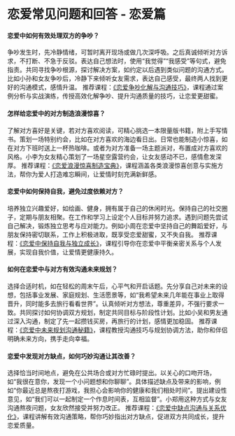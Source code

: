 # 恋爱常见问题和回答 - 恋爱篇
#### 恋爱中如何有效处理双方的争吵？
争吵发生时，先冷静情绪，可暂时离开现场或做几次深呼吸。之后真诚倾听对方诉求，不打断、不急于反驳。表达自己想法时，使用“我觉得”“我感受”等句式，避免指责。共同寻找争吵根源，探讨解决方案，如约定以后遇到类似问题的沟通方式。比如小孙和女友争吵后，冷静下来倾听女友需求，表达自己感受，最终两人找到更好的沟通模式，感情升温。
推荐课程：[《恋爱争吵化解与沟通技巧》]()，课程通过案例分析与实战演练，传授高效化解争吵、提升沟通质量的技巧，让恋爱更甜蜜。

#### 怎样给恋爱中的对方制造浪漫惊喜？
了解对方喜好是关键，若对方喜欢阅读，可精心挑选一本限量版书籍，附上手写情书。策划一场特别约会，比如在对方喜欢的海边看日出。日常也能制造小惊喜，如在对方下班时送上一杯热咖啡。或者为对方准备一场主题派对，布置成对方喜欢的风格。小李为女友精心策划了一场星空露营约会，让女友感动不已，感情愈发深厚。
推荐课程：[《恋爱浪漫惊喜制造宝典》]()，课程涵盖各类浪漫惊喜创意与实施方法，帮你为爱人打造难忘瞬间，让爱情时刻充满新鲜感。

#### 恋爱中如何保持自我，避免过度依赖对方？
培养独立兴趣爱好，如绘画、健身，拥有属于自己的休闲时光。保持自己的社交圈子，定期与朋友相聚。在工作和学习上设定个人目标并努力追求。遇到问题先尝试自己解决，锻炼独立思考与应对能力。例如小周在恋爱中坚持自己的舞蹈爱好，与朋友保持密切联系，工作上积极进取，既享受恋爱甜蜜，又不失自我。
推荐课程：[《恋爱中保持自我与独立成长》]()，课程引导你在恋爱中平衡亲密关系与个人发展，实现自我价值，让爱情更健康持久。

#### 如何在恋爱中与对方有效沟通未来规划？
选择合适时机，如在轻松的周末午后，心平气和开启话题。先分享自己对未来的设想，包括事业发展、家庭规划、生活愿景等，如“我希望未来几年能在事业上取得晋升，同时能多去旅行看看世界”。认真倾听对方想法，尊重差异，不强行要求一致。共同探讨如何协调双方规划，制定共同目标与阶段性计划。比如小吴和男友通过深入沟通，制定了先一起攒钱买房，再旅行的计划，感情更加稳固。
推荐课程：[《恋爱中未来规划沟通秘籍》]()，课程教授沟通技巧与规划协调方法，助你和伴侣明确未来方向，携手走向幸福。

#### 恋爱中发现对方缺点，如何巧妙沟通让其改善？
选择恰当时间地点，避免在公共场合或对方忙碌时提出。以关心的口吻开场，如“我很在意你，发现一个小问题想和你聊聊”。具体描述缺点及带来的影响，例如“你最近总是熬夜打游戏，我担心会影响你的健康和我们相处时间”。提出建设性意见，如“我们可以一起制定一个作息时间表，互相监督”。小郑用这种方式与女友沟通熬夜问题，女友欣然接受并努力改正。
推荐课程：[《恋爱中缺点沟通与关系优化》]()，课程讲解有效沟通策略，帮你巧妙指出对方缺点，促进双方共同成长，提升恋爱质量。
